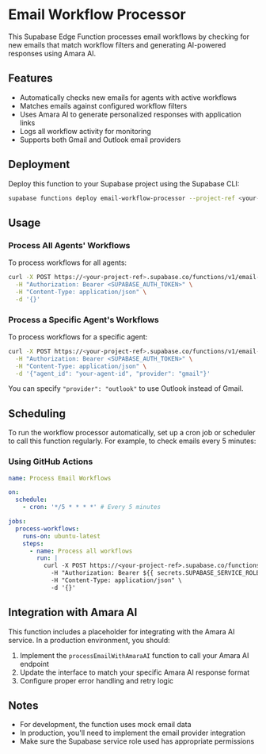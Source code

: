 # Email Workflow Processor

This Supabase Edge Function processes email workflows by checking for new emails that match workflow filters and generating AI-powered responses using Amara AI.

## Features

- Automatically checks new emails for agents with active workflows
- Matches emails against configured workflow filters
- Uses Amara AI to generate personalized responses with application links
- Logs all workflow activity for monitoring
- Supports both Gmail and Outlook email providers

## Deployment

Deploy this function to your Supabase project using the Supabase CLI:

```bash
supabase functions deploy email-workflow-processor --project-ref <your-project-ref>
```

## Usage

### Process All Agents' Workflows

To process workflows for all agents:

```bash
curl -X POST https://<your-project-ref>.supabase.co/functions/v1/email-workflow-processor \
  -H "Authorization: Bearer <SUPABASE_AUTH_TOKEN>" \
  -H "Content-Type: application/json" \
  -d '{}'
```

### Process a Specific Agent's Workflows

To process workflows for a specific agent:

```bash
curl -X POST https://<your-project-ref>.supabase.co/functions/v1/email-workflow-processor \
  -H "Authorization: Bearer <SUPABASE_AUTH_TOKEN>" \
  -H "Content-Type: application/json" \
  -d '{"agent_id": "your-agent-id", "provider": "gmail"}'
```

You can specify `"provider": "outlook"` to use Outlook instead of Gmail.

## Scheduling

To run the workflow processor automatically, set up a cron job or scheduler to call this function regularly. For example, to check emails every 5 minutes:

### Using GitHub Actions

```yaml
name: Process Email Workflows

on:
  schedule:
    - cron: '*/5 * * * *' # Every 5 minutes

jobs:
  process-workflows:
    runs-on: ubuntu-latest
    steps:
      - name: Process all workflows
        run: |
          curl -X POST https://<your-project-ref>.supabase.co/functions/v1/email-workflow-processor \
            -H "Authorization: Bearer ${{ secrets.SUPABASE_SERVICE_ROLE_KEY }}" \
            -H "Content-Type: application/json" \
            -d '{}'
```

## Integration with Amara AI

This function includes a placeholder for integrating with the Amara AI service. In a production environment, you should:

1. Implement the `processEmailWithAmaraAI` function to call your Amara AI endpoint
2. Update the interface to match your specific Amara AI response format
3. Configure proper error handling and retry logic

## Notes

- For development, the function uses mock email data
- In production, you'll need to implement the email provider integration
- Make sure the Supabase service role used has appropriate permissions
